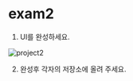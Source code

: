 # exam2
1. UI를 완성하세요.

![project2](https://user-images.githubusercontent.com/6896996/195741608-e1ea6973-f531-42c6-a1f3-380301b5eba4.jpg)


2. 완성후 각자의 저장소에 올려 주세요.
